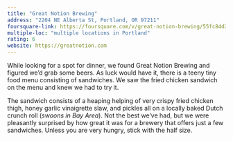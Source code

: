 ```yaml
---
title: "Great Notion Brewing"
address: "2204 NE Alberta St, Portland, OR 97211"
foursquare-link: https://foursquare.com/v/great-notion-brewing/55fc84d2498e818369e083ce
multiple-loc: "multiple locations in Portland"
rating: 6
website: https://greatnotion.com
---
```


While looking for a spot for dinner, we found Great Notion Brewing and figured we’d grab some beers. As luck would have
it, there is a teeny tiny food menu consisting of sandwiches. We saw the fried chicken sandwich on the menu and knew we
had to try it. 

The sandwich consists of a heaping helping of very crispy fried chicken thigh, honey garlic vinaigrette slaw, and
pickles all on a locally baked Dutch crunch roll (*swoons in Bay Area*). Not the best we’ve had, but we were pleasantly
surprised by how great it was for a brewery that offers just a few sandwiches. Unless you are very hungry, stick with
the half size.
